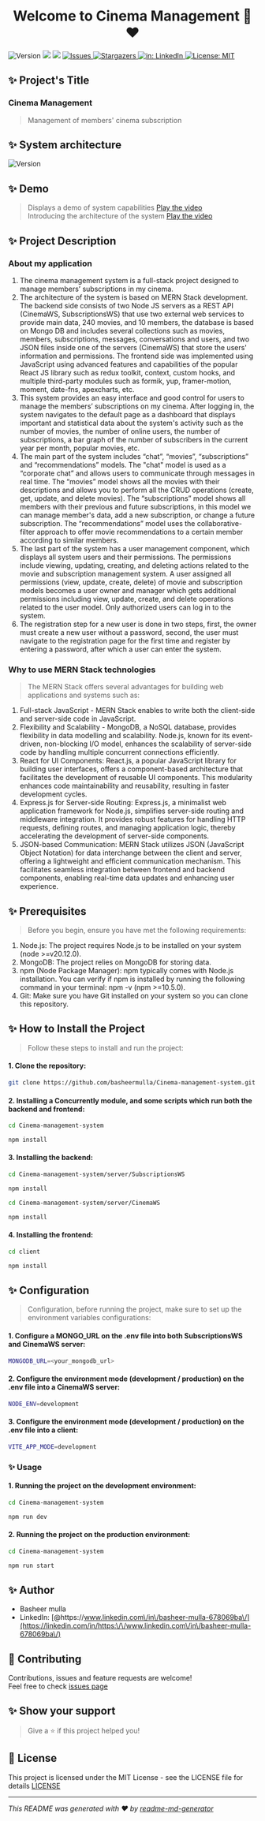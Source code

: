 <h1 align="center">Welcome to Cinema Management 👋❤️</h1>
<p>
  <img alt="Version" src="https://img.shields.io/badge/version-1.0.0-blue.svg?cacheSeconds=2592000" />
  <img src="https://img.shields.io/badge/npm-%3E%3D10.5.0-blue.svg" />
  <img src="https://img.shields.io/badge/node-%3E%3Dv20.12.0-blue.svg" />
  <a href="https://github.com/basheermulla/Cinema-management-system/issues">
    <img alt="Issues" src="https://img.shields.io/github/issues/basheermulla/Cinema-management-system.svg?style=for-the-badge" style="max-width: 100%;" />
  </a>
  <a href="https://github.com/basheermulla/Cinema-management-system/stargazers">
    <img alt="Stargazers" src="https://img.shields.io/github/stars/basheermulla/Cinema-management-system.svg?style=for-the-badge" style="max-width: 100%;" />
  </a>
  <a href="https://www.linkedin.com/in/basheer-mulla-678069ba"">
    <img alt="in: LinkedIn" src="https://img.shields.io/badge/in-LinkedIn-blue.svg?style=for-the-badge" style="max-width: 100%;" />
  </a>
    <a href="https://github.com/basheermulla/Cinema-management-system/blob/main/LICENSE.txt" target="_blank">
    <img alt="License: MIT" src="https://img.shields.io/github/license/basheermulla/Cinema-management-system.svg?style=for-the-badge" style="max-width: 100%;" />
  </a>
</p>

## ✨ Project's Title
### Cinema Management
> Management of members' cinema subscription

## ✨ System architecture
<img alt="Version" src="https://github.com/basheermulla/Cinema-management-system/blob/main/client/src/assets/images/SystemArchitecture.drawio.png" />

## ✨ Demo
> Displays a demo of system capabilities
[Play the video](https://www.youtube.com/watch?v=WwQjgb_4TwI) <br />
> Introducing the architecture of the system
[Play the video](https://www.youtube.com/watch?v=H3tkQY5pgxI)

## ✨ Project Description
### About my application
1.	The cinema management system is a full-stack project designed to manage members’ subscriptions in my cinema.
2.	The architecture of the system is based on MERN Stack development. The backend side consists of two Node JS servers as a REST API (CinemaWS, SubscriptionsWS) that use two external web services to provide main data, 240 movies, and 10 members, the database is based on Mongo DB and includes several collections such as movies, members, subscriptions, messages, conversations and users, and two JSON files inside one of the servers (CinemaWS) that store the users' information and permissions. The frontend side was implemented using JavaScript using advanced features and capabilities of the popular React JS library such as redux toolkit, context, custom hooks, and multiple third-party modules such as formik, yup, framer-motion, moment, date-fns, apexcharts, etc.
3.	This system provides an easy interface and good control for users to manage the members’ subscriptions on my cinema. After logging in, the system navigates to the default page as a dashboard that displays important and statistical data about the system's activity such as the number of movies, the number of online users, the number of subscriptions, a bar graph of the number of subscribers in the current year per month, popular movies, etc.
4.	The main part of the system includes “chat”, “movies”, “subscriptions” and “recommendations” models. The "chat" model is used as a “corporate chat” and allows users to communicate through messages in real time. The “movies” model shows all the movies with their descriptions and allows you to perform all the CRUD operations (create, get, update, and delete movies). The “subscriptions” model shows all members with their previous and future subscriptions, in this model we can manage member's data, add a new subscription, or change a future subscription. The “recommendations” model uses the collaborative-filter approach to offer movie recommendations to a certain member according to similar members.
5.	The last part of the system has a user management component, which displays all system users and their permissions. The permissions include viewing, updating, creating, and deleting actions related to the movie and subscription management system. A user assigned all permissions (view, update, create, delete) of movie and subscription models becomes a user owner and manager which gets additional permissions including view, update, create, and delete operations related to the user model. Only authorized users can log in to the system.
6.	The registration step for a new user is done in two steps, first, the owner must create a new user without a password, second, the user must navigate to the registration page for the first time and register by entering a password, after which a user can enter the system.

### Why to use MERN Stack technologies
> The MERN Stack offers several advantages for building web applications and systems such as: 
1.	Full-stack JavaScript - MERN Stack enables to write both the client-side and server-side code in JavaScript.
2.	Flexibility and Scalability - MongoDB, a NoSQL database, provides flexibility in data modelling and scalability. Node.js, known for its event-driven, non-blocking I/O model, enhances the scalability of server-side code by handling multiple concurrent connections efficiently.
3.	React for UI Components: React.js, a popular JavaScript library for building user interfaces, offers a component-based architecture that facilitates the development of reusable UI components. This modularity enhances code maintainability and reusability, resulting in faster development cycles.
4.	Express.js for Server-side Routing: Express.js, a minimalist web application framework for Node.js, simplifies server-side routing and middleware integration. It provides robust features for handling HTTP requests, defining routes, and managing application logic, thereby accelerating the development of server-side components.
5.	JSON-based Communication: MERN Stack utilizes JSON (JavaScript Object Notation) for data interchange between the client and server, offering a lightweight and efficient communication mechanism. This facilitates seamless integration between frontend and backend components, enabling real-time data updates and enhancing user experience.

## ✨ Prerequisites
> Before you begin, ensure you have met the following requirements:
1.	Node.js: The project requires Node.js to be installed on your system (node >=v20.12.0).
2.	MongoDB: The project relies on MongoDB for storing data.
3.	npm (Node Package Manager): npm typically comes with Node.js installation. You can verify if npm is installed by running the following command in your terminal: npm -v (npm >=10.5.0).
4.	Git: Make sure you have Git installed on your system so you can clone this repository. 

## ✨ How to Install the Project
> Follow these steps to install and run the project:
#### 1.	Clone the repository:
```sh
git clone https://github.com/basheermulla/Cinema-management-system.git
```
#### 2.	Installing a Concurrently module, and some scripts which run both the backend and frontend:
```sh
cd Cinema-management-system
```
```sh
npm install
```
#### 3.	Installing the backend:
```sh
cd Cinema-management-system/server/SubscriptionsWS
```
```sh
npm install
```
```sh
cd Cinema-management-system/server/CinemaWS
```
```sh
npm install
```
#### 4.	Installing the frontend:
```sh
cd client
```
```sh
npm install
```

## ✨ Configuration
> Configuration, before running the project, make sure to set up the environment variables configurations:
#### 1.	Configure a MONGO_URL on the .env file into both SubscriptionsWS and CinemaWS server:
```sh
MONGODB_URL=<your_mongodb_url>
```
#### 2.	Configure the environment mode (development / production) on the .env file into a CinemaWS server:
```sh
NODE_ENV=development
```
#### 3. Configure the environment mode (development / production) on the .env file into a client:
```sh
VITE_APP_MODE=development
```

### ✨ Usage
#### 1. Running the project on the development environment:
```sh
cd Cinema-management-system
```
```sh
npm run dev
```
#### 2.	Running the project on the production environment:
```sh
cd Cinema-management-system
```
```sh
npm run start
```

## ✨ Author
* Basheer mulla
* LinkedIn: [@https:\/\/www.linkedin.com\/in\/basheer-mulla-678069ba\/](https://linkedin.com/in/https:\/\/www.linkedin.com\/in\/basheer-mulla-678069ba\/)

## 🤝 Contributing
Contributions, issues and feature requests are welcome!<br />Feel free to check [issues page](https://github.com/basheermulla/Cinema-management-system/issues)

## ✨ Show your support
> Give a ⭐️ if this project helped you!

## 📜 License
This project is licensed under the MIT License - see the LICENSE file for details [LICENSE](https://github.com/basheermulla/Cinema-management-system/blob/main/LICENSE.txt)

***
_This README was generated with ❤️ by [readme-md-generator](https://github.com/kefranabg/readme-md-generator)_
